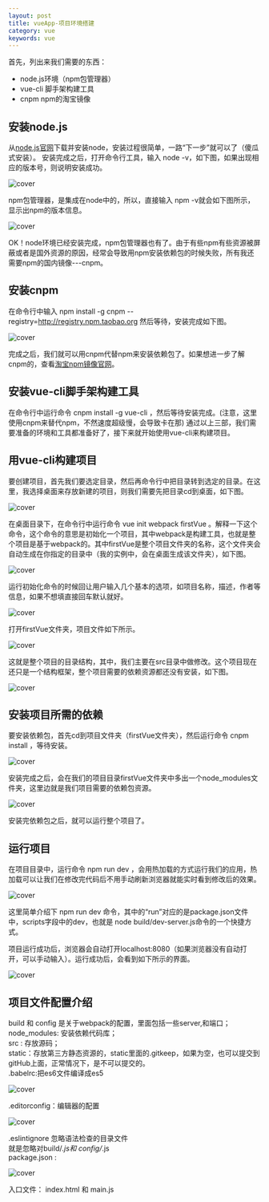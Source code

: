 ```yaml
---
layout: post
title: vueApp-项目环境搭建
category: vue
keywords: vue
---
```


首先，列出来我们需要的东西：  
- node.js环境（npm包管理器）
- vue-cli 脚手架构建工具
- cnpm  npm的淘宝镜像

## 安装node.js

从[node.js官网](http://nodejs.cn/download/)下载并安装node，安装过程很简单，一路“下一步”就可以了（傻瓜式安装）。
安装完成之后，打开命令行工具，输入 node -v，如下图，如果出现相应的版本号，则说明安装成功。

![cover](/assets/img/20180427171050.png)

npm包管理器，是集成在node中的，所以，直接输入 npm -v就会如下图所示，显示出npm的版本信息。

![cover](/assets/img/20180427171414.png)

OK！node环境已经安装完成，npm包管理器也有了。由于有些npm有些资源被屏蔽或者是国外资源的原因，经常会导致用npm安装依赖包的时候失败，所有我还需要npm的国内镜像---cnpm。

## 安装cnpm

在命令行中输入 npm install -g cnpm --registry=http://registry.npm.taobao.org 然后等待，安装完成如下图。

![cover](/assets/img/20180427171804.png)

完成之后，我们就可以用cnpm代替npm来安装依赖包了。如果想进一步了解cnpm的，查看[淘宝npm镜像官网](https://npm.taobao.org/)。

## 安装vue-cli脚手架构建工具 

在命令行中运行命令 cnpm install -g vue-cli ，然后等待安装完成。(注意，这里使用cnpm来替代npm，不然速度超级慢，会导致卡在那)
通过以上三部，我们需要准备的环境和工具都准备好了，接下来就开始使用vue-cli来构建项目。

## 用vue-cli构建项目

要创建项目，首先我们要选定目录，然后再命令行中把目录转到选定的目录。在这里，我选择桌面来存放新建的项目，则我们需要先把目录cd到桌面，如下图。

![cover](/assets/img/20180427172411.png)

在桌面目录下，在命令行中运行命令 vue init webpack firstVue 。解释一下这个命令，这个命令的意思是初始化一个项目，其中webpack是构建工具，也就是整个项目是基于webpack的。其中firstVue是整个项目文件夹的名称，这个文件夹会自动生成在你指定的目录中（我的实例中，会在桌面生成该文件夹），如下图。

![cover](/assets/img/20180427172618.png)

运行初始化命令的时候回让用户输入几个基本的选项，如项目名称，描述，作者等信息，如果不想填直接回车默认就好。

![cover](/assets/img/20180427172816.png)

打开firstVue文件夹，项目文件如下所示。

![cover](/assets/img/20180427173003.png)

这就是整个项目的目录结构，其中，我们主要在src目录中做修改。这个项目现在还只是一个结构框架，整个项目需要的依赖资源都还没有安装，如下图。

![cover](/assets/img/20180427173307.png)

## 安装项目所需的依赖

要安装依赖包，首先cd到项目文件夹（firstVue文件夹），然后运行命令 cnpm install ，等待安装。

![cover](/assets/img/20180427173507.png)

安装完成之后，会在我们的项目目录firstVue文件夹中多出一个node_modules文件夹，这里边就是我们项目需要的依赖包资源。

![cover](/assets/img/20180427173657.png)

安装完依赖包之后，就可以运行整个项目了。

## 运行项目

在项目目录中，运行命令 npm run dev ，会用热加载的方式运行我们的应用，热加载可以让我们在修改完代码后不用手动刷新浏览器就能实时看到修改后的效果。

![cover](/assets/img/20180427173945.png)

这里简单介绍下 npm run dev 命令，其中的“run”对应的是package.json文件中，scripts字段中的dev，也就是 node build/dev-server.js命令的一个快捷方式。

项目运行成功后，浏览器会自动打开localhost:8080（如果浏览器没有自动打开，可以手动输入）。运行成功后，会看到如下所示的界面。

![cover](/assets/img/20180427174122.png)

## 项目文件配置介绍

build 和 config  是关于webpack的配置，里面包括一些server,和端口；   
node_modules: 安装依赖代码库；     
src :  存放源码；      
static：存放第三方静态资源的，static里面的.gitkeep，如果为空，也可以提交到gitHub上面，正常情况下，是不可以提交的。  
.babelrc:把es6文件编译成es5

![cover](/assets/img/20180427175622.png)

.editorconfig：编辑器的配置

![cover](/assets/img/20180427180100.png)

.eslintignore 忽略语法检查的目录文件    
就是忽略对build/*.js和 config/*.js      
package.json :  

![cover](/assets/img/20180427180406.png)

入口文件： index.html    和 main.js







